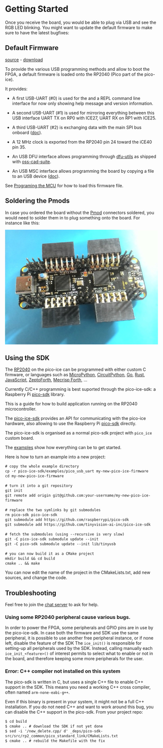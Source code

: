 # Getting Started

Once you receive the board, you would be able to plug via USB and see the RGB LED blinking.
You might want to update the default firmware to make sure to have the latest bugfixes:


## Default Firmware

[source](https://github.com/tinyvision-ai-inc/pico-ice/blob/main/Firmware/pico-ice-default/) -
[download](https://github.com/tinyvision-ai-inc/pico-ice/releases/)

To provide the various USB programming methods and allow to boot the FPGA, a
default firmware is loaded onto the RP2040 (Pico part of the pico-ice).

It provides:

- A first USB-UART (#0) is used for the and a REPL command line interface
  for now only showing help message and version information.

- A second USB-UART (#1) is used for mirroring everything between
  this USB interface UART TX on RP0 with ICE27, UART RX on RP1 with ICE25.

- A third USB-UART (#2) is exchanging data with the main SPI bus onboard
  ([doc](https://pico-ice.tinyvision.ai/ice_usb.html#usb-spi-fpgasramflash-forwarding)).

- A 12 MHz clock is exported from the RP2040 pin 24 toward the iCE40 pin 35.

- An USB DFU interface allows programming through [dfu-utils](https://dfu-util.sourceforge.net/)
  as shipped with [oss-cad-suite](https://github.com/YosysHQ/oss-cad-suite-build).

- An USB MSC interface allows programming the board by copying a file to an USB device
  ([doc](https://pico-ice.tinyvision.ai/programming_the_fpga.html#using-a-drag-drop-or-file-copy-scheme)).

See [Programing the MCU](md_programming__the__mcu.html) for how to load this firmware file.


## Soldering the Pmods

In case you ordered the board without the [Pmod](md_pmods.html) connectors soldered,
you would need to solder them in to plug something onto the board.
For instance like this:

![pmod install after soldering](images/pico_ice_pmod_install.jpg)


## Using the SDK

The [RP2040](https://www.raspberrypi.com/products/rp2040/specifications/) on the
pico-ice can be programmed with either custom C firmware, or languages such as
[MicroPython](https://micropython.org/download/RPI_PICO/),
[CircuitPython](https://circuitpython.org/board/raspberry_pi_pico/),
[Go](https://tinygo.org/docs/reference/microcontrollers/pico/),
[Rust](https://docs.rs/rp2040/latest/rp2040/),
[JavaScript](https://kalumajs.org/),
[ZeptoForth](https://github.com/tabemann/zeptoforth),
[Mecrisp Forth](https://wellys.com/posts/rp2040_forth/),
...

Currently C/C++ programming is best suported through the pico-ice-sdk:
a Raspberry Pi [pico-sdk](https://github.com/raspberrypi/pico-sdk/) library.

This is a guide for how to build application running on the RP2040 microcontroller.

The [pico-ice-sdk](https://github.com/tinyvision-ai-inc/pico-ice-sdk/) provides an API for communicating with the pico-ice hardware, also allowing to use the Raspberry Pi [pico-sdk](https://github.com/raspberrypi/pico-sdk/) directly.

The pico-ice-sdk is organised as a normal pico-sdk project with `pico_ice` custom board.

The [examples](https://github.com/tinyvision-ai-inc/pico-ice-sdk/blob/main/examples/) show how everything can be to get started.

Here is how to turn an example into a new project:

    # copy the whole example directory
    cp -r pico-ice-sdk/examples/pico_usb_uart my-new-pico-ice-firmware
    cd my-new-pico-ice-firmware

    # turn it into a git repository
    git init
    git remote add origin git@github.com:your-username/my-new-pico-ice-firmware

    # replace the two symlinks by git submodules
    rm pico-sdk pico-ice-sdk
    git submodule add https://github.com/raspberrypi/pico-sdk
    git submodule add https://github.com/tinyvision-ai-inc/pico-ice-sdk

    # fetch the submodules (using --recursive is very slow)
    git -C pico-ice-sdk submodule update --init
    git -C pico-sdk submodule update --init lib/tinyusb

    # you can now build it as a CMake project
    mkdir build && cd build
    cmake .. && make

You can now edit the name of the project in the CMakeLists.txt, add new sources, and change the code.


## Troubleshooting

Feel free to join the [chat server](https://discord.gg/sb2kwc66) to ask for help.


### Using some RP2040 peripheral cause various bugs.

In order to power the FPGA, some peripherals and GPIO pins are in use by the pico-ice-sdk.
In case both the firmware and SDK use the same peripheral, it is possible to use another free peripheral instance, or if none left, disable the feature of the SDK
The `ice_init()` is responsible for setting-up all peripherals used by the SDK.
Instead, calling manually each `ice_init_<feature>()` of interest permits to select what to enable or not in the board, and therefore keeping some more peripherals for the user.


### Error: C++ compiler not installed on this system

The pico-sdk is written in C, but uses a single C++ file to enable C++ support in the SDK.
This means you need a working C++ cross compiler, often named `arm-none-eabi-g++`.

Even if this binary is present in your system, it might not be a full C++ installation.
If you do not need C++ and want to work around this bug, you can disable the C++ support
in the pico-sdk. From your project repo:

    $ cd build
    $ cmake .. # download the SDK if not yet done
    $ sed -i '/new_delete.cpp/ d' _deps/pico-sdk-src/src/rp2_common/pico_standard_link/CMakeLists.txt
    $ cmake .. # rebuild the Makefile with the fix
